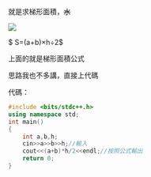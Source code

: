就是求梯形面積，~~水~~

![](https://cdn.luogu.com.cn/upload/vjudge_pic/AT2065/695fd302082c8c27a3f1814f7489c8be1c4f74c9.png)

$ S=(a+b)×h÷2$

上面的就是梯形面積公式

思路我也不多講，直接上代碼

代碼：

```cpp
#include <bits/stdc++.h>
using namespace std;
int main()
{
    int a,b,h;
    cin>>a>>b>>h;//輸入
    cout<<(a+b)*h/2<<endl;//按照公式輸出
    return 0;
}
```
